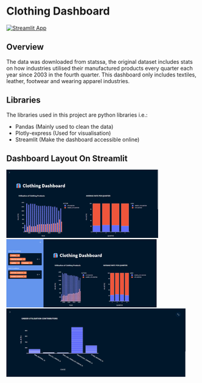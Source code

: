# Clothing Dashboard
[![Streamlit App](https://static.streamlit.io/badges/streamlit_badge_black_white.svg)](https://share.streamlit.io/datatlou/clothingdashbord/app.py)
## Overview
The data was downloaded from statssa, the original dataset includes stats on how industries utilised their manufactured products every quarter each year since 2003 in the fourth quarter. This dashboard only includes textiles, leather, footwear and wearing apparel industries.
## Libraries
The libraries used in this project are python libraries i.e.:
- Pandas (Mainly used to clean the data)
- Plotly-express (Used for visualisation)
- Streamlit (Make the dashboard accessible online)
## Dashboard Layout On Streamlit
<img src="DASHBOARD_PT1.png" height="180"> 
<img src="DASHBOARD_PT2.png" height="180">
<img src="DASHBOARD_PT3.png" height="180">
